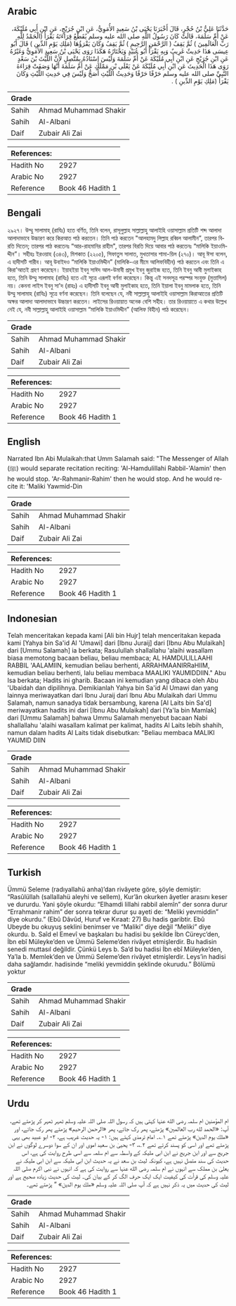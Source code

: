 ## Arabic


<div dir="rtl" lang="ar" style={{fontSize:'larger',backgroundColor:'#f8f9fa',padding:20}}>
حَدَّثَنَا عَلِيُّ بْنُ حُجْرٍ، قَالَ أَخْبَرَنَا يَحْيَى بْنُ سَعِيدٍ الأُمَوِيُّ، عَنِ ابْنِ جُرَيْجٍ، عَنِ ابْنِ أَبِي مُلَيْكَةَ، عَنْ أُمِّ سَلَمَةَ، قَالَتْ كَانَ رَسُولُ اللَّهِ صلى الله عليه وسلم يُقَطِّعُ قِرَاءَتَهُ يَقْرَأُ ‏(‏الْحَمْدُ لِلَّهِ رَبِّ الْعَالَمِينَ ‏)‏ ثُمَّ يَقِفُ ‏(‏ الرَّحْمَنِ الرَّحِيمِ ‏)‏ ثُمَّ يَقِفُ وَكَانَ يَقْرَؤُهَا ‏(‏مَلِكِ يَوْمِ الدِّينِ ‏)‏ قَالَ أَبُو عِيسَى هَذَا حَدِيثٌ غَرِيبٌ وَبِهِ يَقْرَأُ أَبُو عُبَيْدٍ وَيَخْتَارُهُ هَكَذَا رَوَى يَحْيَى بْنُ سَعِيدٍ الأُمَوِيُّ وَغَيْرُهُ عَنِ ابْنِ جُرَيْجٍ عَنِ ابْنِ أَبِي مُلَيْكَةَ عَنْ أُمِّ سَلَمَةَ وَلَيْسَ إِسْنَادُهُ بِمُتَّصِلٍ لأَنَّ اللَّيْثَ بْنَ سَعْدٍ رَوَى هَذَا الْحَدِيثَ عَنِ ابْنِ أَبِي مُلَيْكَةَ عَنْ يَعْلَى بْنِ مَمْلَكٍ عَنْ أُمِّ سَلَمَةَ أَنَّهَا وَصَفَتْ قِرَاءَةَ النَّبِيِّ صلى الله عليه وسلم حَرْفًا حَرْفًا وَحَدِيثُ اللَّيْثِ أَصَحُّ وَلَيْسَ فِي حَدِيثِ اللَّيْثِ وَكَانَ يَقْرَأُ ‏(‏مَلِكِ يَوْمِ الدِّينِ ‏)‏ ‏.‏
</div>
<div style={{backgroundColor:'#f8f9fa',padding:20, marginBottom: 10}}><table> <thead> <tr> <th>Grade</th> <th></th> </tr> </thead> <tbody> <tr><td>Sahih</td><td>Ahmad Muhammad Shakir</td></tr><tr><td>Sahih</td><td>Al-Albani</td></tr><tr><td>Daif</td><td>Zubair Ali Zai</td></tr></tbody></table><table> <thead> <tr> <th>References:</th> <th></th> </tr> </thead> <tbody><tr><td>Hadith No</td><td>2927</td></tr><tr><td>Arabic No</td><td>2927</td></tr><tr><td>Reference</td><td>Book 46 Hadith 1</td></tr></tbody></table></div>

## Bengali


<div dir="ltr" lang="bn" style={{fontSize:'larger',backgroundColor:'#f8f9fa',padding:20}}>
২৯২৭। উম্মু সালামাহ্ (রাযিঃ) হতে বর্ণিত, তিনি বলেন, রাসূলুল্লাহ সাল্লাল্লাহু আলাইহি ওয়াসাল্লাম প্রতিটি শব্দ আলাদা আলাদাভাবে উচ্চারণ করে কিরআত পাঠ করতেন। তিনি পাঠ করতেন "আলহামদু লিল্লাহ রব্বিল আলামীন”, তারপর বিরতি দিতেন; তারপর পাঠ করতেনঃ “আর-রাহমানির রাহীম", তারপর বিরতি দিয়ে আবার পাঠ করতেনঃ “মালিকি ইয়াওমিদ্দীন”। সহীহঃ ইরওয়াহ (৩৪৩), মিশকাত (২২০৫), সিফাতুস সালাত, মুখতাসার শামা-য়িল (২৭০)। আবূ ঈসা বলেন, এ হাদীসটি গারীব। আবূ উবাইদও “মালিকি ইয়াওমিদ্দীন” (মালিকি-এর মীমে আলিফবিহীন) পাঠ করতেন এবং তিনি এ কিরা'আতই গ্রহণ করেছেন। ইয়াহইয়া ইবনু সাঈদ আল-উমাবী প্রমুখ ইবনু জুরাইজ হতে, তিনি ইবনু আবী মুলাইকাহ হতে, তিনি উম্মু সালামাহ (রাযিঃ) হতে এই সূত্রে এরূপই বর্ণনা করেছেন। কিন্তু এই সনদসূত্র পরস্পর সংযুক্ত (মুত্তাসিল) নয়। কেননা লাইস ইবনু সা'দ (রাহঃ) এ হাদীসটি ইবনু আবী মুলাইকাহ হতে, তিনি ইয়ালা ইবনু মামলাক হতে, তিনি উম্মু সালামাহ (রাযিঃ) সূত্রে বর্ণনা করেছেন। তিনি বলেছেন যে, নবী সাল্লাল্লাহু আলাইহি ওয়াসাল্লাম কিরাআতের প্রতিটি অক্ষর আলাদা আলাদাভাবে উচ্চারণ করতেন। লাইসের রিওয়ায়াত অনেক বেশি সহীহ। তার রিওয়ায়াতে এ কথার উল্লেখ নেই যে, নবী সাল্লাল্লাহু আলাইহি ওয়াসাল্লাম “মালিকি ইয়াওমিদ্দীন” (আলিফ বিহীন) পাঠ করেছেন।
</div>
<div style={{backgroundColor:'#f8f9fa',padding:20, marginBottom: 10}}><table> <thead> <tr> <th>Grade</th> <th></th> </tr> </thead> <tbody> <tr><td>Sahih</td><td>Ahmad Muhammad Shakir</td></tr><tr><td>Sahih</td><td>Al-Albani</td></tr><tr><td>Daif</td><td>Zubair Ali Zai</td></tr></tbody></table><table> <thead> <tr> <th>References:</th> <th></th> </tr> </thead> <tbody><tr><td>Hadith No</td><td>2927</td></tr><tr><td>Arabic No</td><td>2927</td></tr><tr><td>Reference</td><td>Book 46 Hadith 1</td></tr></tbody></table></div>

## English


<div dir="ltr" lang="en" style={{fontSize:'larger',backgroundColor:'#f8f9fa',padding:20}}>
Narrated Ibn Abi Mulaikah:that Umm Salamah said: "The Messenger of Allah (ﷺ) would separate recitation reciting: 'Al-Hamdulillahi Rabbil-'Alamin' then he would stop. 'Ar-Rahmanir-Rahim' then he would stop. And he would recite it: 'Maliki Yawmid-Din
</div>
<div style={{backgroundColor:'#f8f9fa',padding:20, marginBottom: 10}}><table> <thead> <tr> <th>Grade</th> <th></th> </tr> </thead> <tbody> <tr><td>Sahih</td><td>Ahmad Muhammad Shakir</td></tr><tr><td>Sahih</td><td>Al-Albani</td></tr><tr><td>Daif</td><td>Zubair Ali Zai</td></tr></tbody></table><table> <thead> <tr> <th>References:</th> <th></th> </tr> </thead> <tbody><tr><td>Hadith No</td><td>2927</td></tr><tr><td>Arabic No</td><td>2927</td></tr><tr><td>Reference</td><td>Book 46 Hadith 1</td></tr></tbody></table></div>

## Indonesian


<div dir="ltr" lang="id" style={{fontSize:'larger',backgroundColor:'#f8f9fa',padding:20}}>
Telah menceritakan kepada kami [Ali bin Hujr] telah menceritakan kepada kami [Yahya bin Sa'id Al 'Umawi] dari [Ibnu Juraij] dari [Ibnu Abu Mulaikah] dari [Ummu Salamah] ia berkata; Rasulullah shallallahu 'alaihi wasallam biasa memotong bacaan beliau, beliau membaca; AL HAMDULILLAAHI RABBIL 'AALAMIIN, kemudian beliau berhenti, ARRAHMAANIRRaHIIM, kemudian beliau berhenti, lalu beliau membaca MAALIKI YAUMIDDIIN." Abu Isa berkata; Hadits ini gharib. Bacaan ini kemudian yang dibaca oleh Abu 'Ubaidah dan dipilihnya. Demikianlah Yahya bin Sa'id Al Umawi dan yang lainnya meriwayatkan dari Ibnu Juraij dari Ibnu Abu Mulaikah dari Ummu Salamah, namun sanadya tidak bersambung, karena [Al Laits bin Sa'd] meriwayatkan hadits ini dari [Ibnu Abu Mulaikah] dari [Ya'la bin Mamlak] dari [Ummu Salamah] bahwa Ummu Salamah menyebut bacaan Nabi shallallahu 'alaihi wasallam kalimat per kalimat, hadits Al Laits lebih shahih, namun dalam hadits Al Laits tidak disebutkan: "Beliau membaca MALIKI YAUMID DIIN
</div>
<div style={{backgroundColor:'#f8f9fa',padding:20, marginBottom: 10}}><table> <thead> <tr> <th>Grade</th> <th></th> </tr> </thead> <tbody> <tr><td>Sahih</td><td>Ahmad Muhammad Shakir</td></tr><tr><td>Sahih</td><td>Al-Albani</td></tr><tr><td>Daif</td><td>Zubair Ali Zai</td></tr></tbody></table><table> <thead> <tr> <th>References:</th> <th></th> </tr> </thead> <tbody><tr><td>Hadith No</td><td>2927</td></tr><tr><td>Arabic No</td><td>2927</td></tr><tr><td>Reference</td><td>Book 46 Hadith 1</td></tr></tbody></table></div>

## Turkish


<div dir="ltr" lang="tr" style={{fontSize:'larger',backgroundColor:'#f8f9fa',padding:20}}>
Ümmü Seleme (radıyallahü anha)’dan rivâyete göre, şöyle demiştir: “Rasûlüllah (sallallahü aleyhi ve sellem), Kur’ân okurken âyetler arasını keser ve dururdu. Yani şöyle okurdu: “Elhamdi lillahi rabbil alemîn” der sonra durur “Errahmanir rahim” der sonra tekrar durur şu ayeti de: “Meliki yevmiddin” diye okurdu.” (Ebû Dâvûd, Huruf ve Kıraat: 27) Bu hadis garibtir. Ebû Ubeyde bu okuyuş seklini benimser ve “Maliki” diye değil “Meliki” diye okurdu. b. Saîd el Emevî ve başkaları bu hadisi bu şekilde İbn Cüreyc’den, İbn ebî Müleyke’den ve Ümmü Seleme’den rivâyet etmişlerdir. Bu hadisin senedi muttasıl değildir. Çünkü Leys b. Sa’d bu hadisi İbn ebî Müleyke’den, Ya’la b. Memlek’den ve Ümmü Seleme’den rivâyet etmişlerdir. Leys’in hadisi daha sağlamdır. hadisinde “meliki yevmiddin şeklinde okurudu.” Bölümü yoktur
</div>
<div style={{backgroundColor:'#f8f9fa',padding:20, marginBottom: 10}}><table> <thead> <tr> <th>Grade</th> <th></th> </tr> </thead> <tbody> <tr><td>Sahih</td><td>Ahmad Muhammad Shakir</td></tr><tr><td>Sahih</td><td>Al-Albani</td></tr><tr><td>Daif</td><td>Zubair Ali Zai</td></tr></tbody></table><table> <thead> <tr> <th>References:</th> <th></th> </tr> </thead> <tbody><tr><td>Hadith No</td><td>2927</td></tr><tr><td>Arabic No</td><td>2927</td></tr><tr><td>Reference</td><td>Book 46 Hadith 1</td></tr></tbody></table></div>

## Urdu


<div dir="rtl" lang="ur" style={{fontSize:'larger',backgroundColor:'#f8f9fa',padding:20}}>
ام المؤمنین ام سلمہ رضی الله عنہا کہتی ہیں کہ رسول اللہ صلی اللہ علیہ وسلم ٹھہر ٹھہر کر پڑھتے تھے، آپ: «الحمد لله رب العالمين» پڑھتے، پھر رک جاتے، پھر «الرحمن الرحيم» پڑھتے پھر رک جاتے، اور «ملك يوم الدين» پڑھتے تھے ۱؎۔ امام ترمذی کہتے ہیں: ۱- یہ حدیث غریب ہے، ۲- ابو عبید بھی یہی پڑھتے تھے اور اسی کو پسند کرتے تھے ۲؎، ۳- یحییٰ بن سعید اموی اور ان کے سوا دوسرے لوگوں نے ابن جریج سے اور ابن جریج نے ابن ابی ملیکہ کے واسطہ سے ام سلمہ سے اسی طرح روایت کی ہے، اس حدیث کی سند متصل نہیں ہے، کیونکہ لیث بن سعد نے یہ حدیث ابن ابی ملیکہ سے ابن ابی ملیکہ نے یعلیٰ بن مملک سے انہوں نے ام سلمہ رضی الله عنہا سے روایت کی ہے کہ انہوں نے نبی اکرم صلی اللہ علیہ وسلم کی قرأت کی کیفیت ایک ایک حرف الگ کر کے بیان کی۔ لیث کی حدیث زیادہ صحیح ہے اور لیث کی حدیث میں یہ ذکر نہیں ہے کہ آپ صلی اللہ علیہ وسلم «ملك يوم الدين» “ پڑھتے تھے۔
</div>
<div style={{backgroundColor:'#f8f9fa',padding:20, marginBottom: 10}}><table> <thead> <tr> <th>Grade</th> <th></th> </tr> </thead> <tbody> <tr><td>Sahih</td><td>Ahmad Muhammad Shakir</td></tr><tr><td>Sahih</td><td>Al-Albani</td></tr><tr><td>Daif</td><td>Zubair Ali Zai</td></tr></tbody></table><table> <thead> <tr> <th>References:</th> <th></th> </tr> </thead> <tbody><tr><td>Hadith No</td><td>2927</td></tr><tr><td>Arabic No</td><td>2927</td></tr><tr><td>Reference</td><td>Book 46 Hadith 1</td></tr></tbody></table></div>